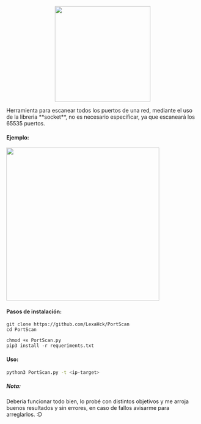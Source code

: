 <p align="center">
  <img src="https://i.ibb.co/gSmwN76/image-removebg-preview.png" width="250px">
</p>
Herramienta para escanear todos los puertos de una red, mediante el uso de la
libreria **socket**, no es necesario especificar, ya que escaneará los 65535 puertos.

#### Ejemplo:
<img src="https://i.ibb.co/0qXPpXJ/ejemplo.png" width="400px">

#### Pasos de instalación:

```
git clone https://github.com/LexaHck/PortScan
cd PortScan
```

```
chmod +x PortScan.py
pip3 install -r requeriments.txt
```

#### Uso:
```bash
python3 PortScan.py -t <ip-target>
```

##### Nota:
Debería funcionar todo bien, lo probé con distintos objetivos y me arroja buenos resultados y sin errores, en caso de fallos avisarme para arreglarlos. :D